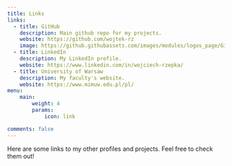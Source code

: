 ```yaml
---
title: Links
links:
  - title: GitHub
    description: Main github repo for my projects.
    website: https://github.com/wojtek-rz
    image: https://github.githubassets.com/images/modules/logos_page/GitHub-Mark.png
  - title: LinkedIn
    description: My LinkedIn profile.
    website: https://www.linkedin.com/in/wojciech-rzepka/
  - title: University of Warsaw
    description: My faculty's website.
    website: https://www.mimuw.edu.pl/pl/
menu:
    main: 
        weight: 4
        params:
            icon: link

comments: false
---
```


Here are some links to my other profiles and projects. Feel free to check them out!
